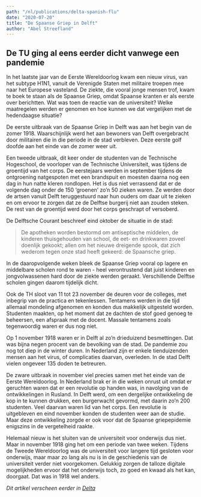 ```yaml
---
path: "/nl/publications/delta-spanish-flu"
date: "2020-07-20"
title: "De Spaanse Griep in Delft"
author: "Abel Streefland"
---
```


## De TU ging al eens eerder dicht vanwege een pandemie

In het laatste jaar van de Eerste Wereldoorlog kwam een nieuw virus, van het subtype H1N1, vanuit de Verenigde Staten met militaire troepen mee naar het Europese vasteland. De ziekte, die vooral jonge mensen trof, kwam te boek te staan als de Spaanse Griep, omdat Spaanse kranten er als eerste over berichtten. Wat was toen de reactie van de universiteit? Welke maatregelen werden er genomen en hoe kunnen we dat vergelijken met de hedendaagse situatie?

De eerste uitbraak van de Spaanse Griep in Delft was aan het begin van de zomer 1918. Waarschijnlijk werd het aan bewoners van Delft overgebracht door militairen die in die periode in de stad verbleven. Deze eerste golf doofde aan het einde van de zomer weer uit.

Een tweede uitbraak, dit keer onder de studenten van de Technische Hogeschool, de voorloper van de Technische Universiteit, was tijdens de groentijd van het corps. De eerstejaars werden in september tijdens de ontgroening natgespoten met een brandspuit en moesten daarna nog een dag in hun natte kleren rondlopen. Het is dus niet verrassend dat er de volgende dag onder de 150 ‘groenen’ zo’n 50 zieken waren. Ze werden door de artsen vanuit Delft teruggestuurd naar hun ouders om daar uit te zieken en om ervoor te zorgen dat ze de Delftse burgerij niet aan zouden steken. De rest van de groentijd werd door het corps geschrapt of versoberd.

<Illustration source="delta-spanish-flu-01.json"></Illustration>

De Delftsche Courant beschreef eind oktober de situatie in de stad:

> De apotheken worden bestormd om antiseptische middelen, de kinderen thuisgehouden van school, de eet- en drinkwaren zoveel doenlijk gekookt; allen om het nieuwe dreigende spook, dat zich wederom tegen onze stad heeft gekeerd: de Spaansche griep.

In de daaropvolgende weken bleek de Spaanse Griep vooral op lagere en middelbare scholen rond te waren - heel verontrustend dat juist kinderen en jongvolwassenen hard door de ziekte werden geraakt. Verschillende Delftse scholen gingen daarom tijdelijk dicht.

Ook de TH sloot van 11 tot 23 november de deuren voor de colleges, met inbegrip van de practica en tekenlessen. Tentamens werden in die tijd allemaal mondeling afgenomen en konden dus makkelijk uitgesteld worden. Studenten maakten, op het moment dat ze dachten de stof goed genoeg te beheersen, een afspraak met de docent. Massale tentamens zoals tegenwoordig waren er dus nog niet.

<Illustration source="delta-spanish-flu-02.json"></Illustration>

Op 1 november 1918 waren er in Delft al zo’n drieduizend besmettingen. Dat was bijna negen procent van de bevolking van de stad. De pandemie zou nog tot diep in de winter duren. In Nederland zijn er enkele tienduizenden mensen aan het virus, of complicaties daarvan, overleden. In de stad Delft vielen ongeveer 135 doden te betreuren.

De zware uitbraak in november viel precies samen met het einde van de Eerste Wereldoorlog. In Nederland brak er in die weken onrust uit omdat er geruchten waren dat er een revolutie op handen was, in navolging van de ontwikkelingen in Rusland. In Delft werd, om een dergelijke ontwikkeling de kop in te kunnen drukken, een burgerwacht gevormd, met daarin zo’n 200 studenten. Veel daarvan waren lid van het corps. Een revolutie is uitgebleven en eind november konden de studenten weer aan de studie. Maar deze ontwikkeling zorgde er ook voor dat de Spaanse griepepidemie enigszins in de vergetelheid raakte.

Helemaal nieuw is het sluiten van de universiteit voor onderwijs dus niet. Maar in november 1918 ging het om een periode van twee weken. Tijdens de Tweede Wereldoorlog was de universiteit voor langere tijd gesloten voor onderwijs, maar maar zo lang als nu is in de geschiedenis van de universiteit verder niet voorgekomen. Gelukkig zorgen de talloze digitale mogelijkheden ervoor dat het onderwijs toch, zo goed en kwaad als het kan, doorgaat. Dat was in 1918 wel anders.

*Dit artikel verscheen eerder in [Delta](https://www.delta.tudelft.nl/article/de-tu-ging-al-eens-eerder-dicht-vanwege-een-pandemie)*

